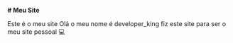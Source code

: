 **# Meu Site**

Este é o meu site
Olá o meu nome é developer_king fiz este site para ser o meu site pessoal 💻 
